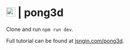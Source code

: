 # <img src="https://github.com/thejsngin.png" height="24px"> | pong3d

Clone and run `npm run dev`.


Full tutorial can be found at [jsngin.com/pong3d](https://jsngin.com/pong3d/pong.html).

